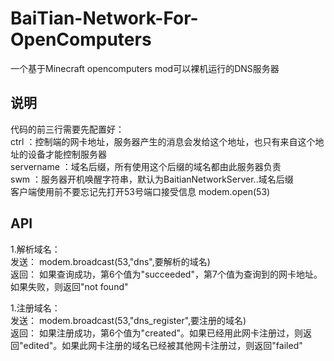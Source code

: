 # BaiTian-Network-For-OpenComputers
一个基于Minecraft opencomputers mod可以裸机运行的DNS服务器

## 说明
代码的前三行需要先配置好：  
ctrl ：控制端的网卡地址，服务器产生的消息会发给这个地址，也只有来自这个地址的设备才能控制服务器  
servername ：域名后缀，所有使用这个后缀的域名都由此服务器负责  
swm ：服务器开机唤醒字符串，默认为BaitianNetworkServer..域名后缀  
客户端使用前不要忘记先打开53号端口接受信息 modem.open(53)  

## API
1.解析域名：  
发送： modem.broadcast(53,"dns",要解析的域名)   
返回： 如果查询成功，第6个值为"succeeded"，第7个值为查询到的网卡地址。如果失败，则返回"not found"  
  
1.注册域名：  
发送： modem.broadcast(53,"dns_register",要注册的域名)   
返回： 如果注册成功，第6个值为"created"。如果已经用此网卡注册过，则返回"edited"。如果此网卡注册的域名已经被其他网卡注册过，则返回"failed"  
